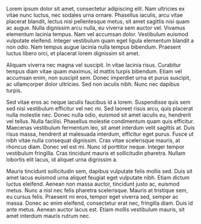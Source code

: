 Lorem ipsum dolor sit amet, consectetur adipiscing elit. Nam ultricies ex vitae nunc luctus, nec sodales urna ornare. Phasellus iaculis, arcu vitae placerat blandit, lectus nisl pellentesque metus, sit amet sagittis nisi quam ac augue. Nulla dignissim arcu nulla, eu viverra sem auctor vel. Vivamus elementum lacinia tempus. Nam vel accumsan dolor. Vestibulum euismod vulputate eleifend. Integer vestibulum quam eget ligula elementum blandit a non odio. Nam tempus augue lacinia nulla tempus bibendum. Praesent luctus libero orci, et placerat lorem dignissim sit amet.

Aliquam viverra nec magna vel suscipit. In vitae lacinia risus. Curabitur tempus diam vitae quam maximus, id mattis turpis bibendum. Etiam vel accumsan enim, non suscipit sem. Donec imperdiet urna et purus suscipit, ac ullamcorper dolor ultricies. Sed non iaculis nibh. Nunc nec dapibus turpis.

Sed vitae eros ac neque iaculis faucibus id a lorem. Suspendisse quis sem sed nisi vestibulum efficitur vel nec mi. Sed laoreet risus arcu, quis placerat nulla molestie nec. Donec nulla odio, euismod sit amet iaculis eu, hendrerit vel tellus. Nulla facilisi. Phasellus molestie condimentum quam quis efficitur. Maecenas vestibulum fermentum leo, sit amet interdum velit sagittis at. Duis risus massa, hendrerit at malesuada interdum, efficitur eget purus. Fusce ut nibh vitae nulla consequat dignissim. Cras vitae scelerisque mauris, at rhoncus diam. Donec vel est mi. Nunc id porttitor neque. Integer tempor vestibulum fringilla. Cras tincidunt mauris et sollicitudin pharetra. Nullam lobortis elit lacus, id aliquet urna dignissim a.

Mauris tincidunt sollicitudin sem, dapibus vulputate felis mollis sed. Duis sit amet lacus euismod urna aliquet feugiat eget vulputate nibh. Etiam dictum luctus eleifend. Aenean non massa auctor, tincidunt justo ac, euismod metus. Nunc a nisl nec felis pharetra scelerisque. Mauris at tristique sem, eu cursus felis. Praesent mi eros, tempor eget viverra sed, semper ac massa. Donec ac enim eleifend, consectetur erat nec, fringilla diam. Duis id ante metus. Aenean auctor lacus est. Etiam mollis vestibulum mauris, sit amet interdum mauris rutrum nec.
